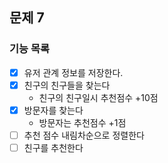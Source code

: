 ## 문제 7
### 기능 목록
-[x] 유저 관계 정보를 저장한다.
-[x] 친구의 친구들을 찾는다
  - 친구의 친구일시 추천점수 +10점
-[x] 방문자를 찾는다
  - 방문자는 추천점수 +1점
-[ ] 추천 점수 내림차순으로 정렬한다
-[ ] 친구를 추천한다